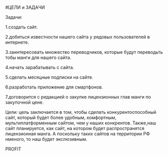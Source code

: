 #ЦЕЛИ и ЗАДАЧИ

Задачи:

1.создать сайт.

2.добиться известности нашего сайта у рядовых пользователей в интернете.

3.заинтересовать множество переводчиков, которые будут переводьть тобы манги для нашего сайта.

4.начать зарабатывать с сайта.

5.сделать месяцные подписки на сайте.

6.разработать приложение для смартфонов.

7.договорится с редакцией о закупке лицензионных глав манги по закупочной цене.

Цели: цель заключается в том, чтобы сделать конкурентоспособный сайт, который будет более удобным, комфортным, мультиплатформенным сайтом, чем у наших конкрентов. 
Также,наш сайт планируется, как сайт, на котором будет распространятся лицензионная манга. А поскольку таких сайтов на территории РФ нменого, то наш будет экслюзивным.

PROFIT
